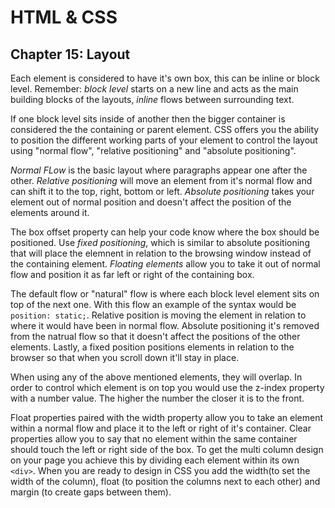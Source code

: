 # HTML & CSS #
## Chapter 15: Layout ##

Each element is considered to have it's own box, this can be inline or block level. Remember: *block level* starts on a new line and acts as the main building blocks of the layouts, *inline* flows between surrounding text. 



If one block level sits inside of another then the bigger container is considered the the containing or parent element. CSS offers you the ability to position the different working parts of your element to control the layout using "normal flow", "relative positioning" and "absolute positioning". 

*Normal FLow* is the basic layout where paragraphs appear one after the other. *Relative positioning* will move an element from it's normal flow and can shift it to the top, right, bottom or left. *Absolute positioning* takes your element out of normal position and doesn't affect the position of the elements around it. 

The box offset property can help your code know where the box should be positioned. Use *fixed positioning*, which is similar to absolute positioning that will place the elemnent in relation to the browsing window instead of the containing element. *Floating elements* allow you to take it out of normal flow and position it as far left or right of the containing box. 

The default flow or "natural" flow is where each block level element sits on top of the next one. With this flow an example of the syntax would be `position: static;`. Relative position is moving the element in relation to where it would have been in normal flow. Absolute positioning it's removed from the natrual flow so that it doesn't affect the positions of the other elements. Lastly, a fixed position positions elements in relation to the browser so that when you scroll down it'll stay in place.

When using any of the above mentioned elements, they will overlap. In order to control which element is on top you would use the z-index property with a number value. The higher the number the closer it is to the front. 

Float properties paired with the width property allow you to take an element within a normal flow and place it to the left or right of it's container. Clear properties allow you to say that no element within the same container should touch the left or right side of the box. To get the multi column design on your page you achieve this by dividing each element within its own `<div>`. When you are ready to design in CSS you add the width(to set the width of the column), float (to position the columns next to each other) and margin (to create gaps between them). 